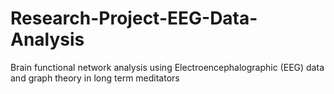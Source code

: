 # Research-Project-EEG-Data-Analysis
Brain functional network analysis using Electroencephalographic (EEG) data and graph theory in long term meditators
